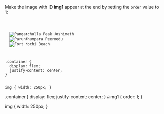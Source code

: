 Make the image with ID **img1**
appear at the end by
setting the `order` value to 1:

<codeblock language="css" type="exercise" testMode="fixedInput">
<code>
<panel language="html">
<div class="container">
  <img id="img1" src="https://ucarecdn.com/c7d28661-e645-4717-a809-532f1550d68b/" alt="Pangarchulla Peak Joshimath">
  <img src="https://ucarecdn.com/152a39aa-29fa-4cb9-bfc0-001b5a89ab3d/" alt="Parunthumpara Peermedu">
  <img src="https://ucarecdn.com/239a6179-8e6a-4aca-ac0a-aa93e6881d1e/" alt="Fort Kochi Beach">
</div>
</panel>
<panel language="css">
.container {
  display: flex;
  justify-content: center;
}

img {
  width: 250px;
}
</panel>
</code>

<solution>
.container {
  display: flex;
  justify-content: center;
}
#img1 {
  order: 1;
}

img {
  width: 250px;
}
</solution>
</codeblock>